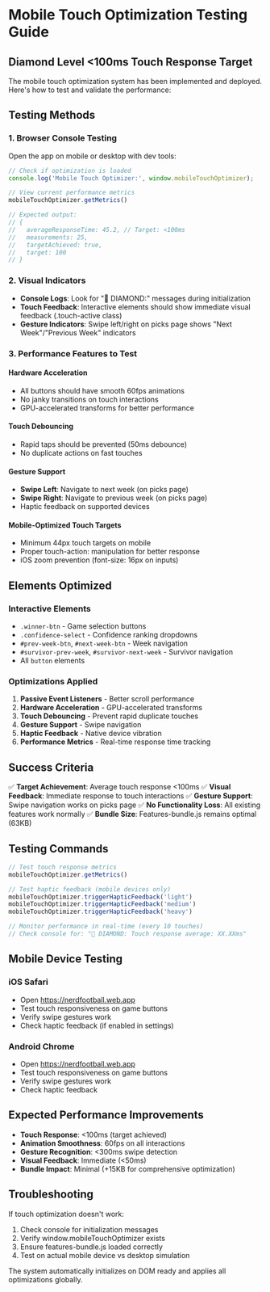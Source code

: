 # Mobile Touch Optimization Testing Guide

## Diamond Level <100ms Touch Response Target

The mobile touch optimization system has been implemented and deployed. Here's how to test and validate the performance:

## Testing Methods

### 1. Browser Console Testing
Open the app on mobile or desktop with dev tools:

```javascript
// Check if optimization is loaded
console.log('Mobile Touch Optimizer:', window.mobileTouchOptimizer);

// View current performance metrics
mobileTouchOptimizer.getMetrics()

// Expected output:
// {
//   averageResponseTime: 45.2, // Target: <100ms
//   measurements: 25,
//   targetAchieved: true,
//   target: 100
// }
```

### 2. Visual Indicators
- **Console Logs**: Look for "📱 DIAMOND:" messages during initialization
- **Touch Feedback**: Interactive elements should show immediate visual feedback (.touch-active class)
- **Gesture Indicators**: Swipe left/right on picks page shows "Next Week"/"Previous Week" indicators

### 3. Performance Features to Test

#### Hardware Acceleration
- All buttons should have smooth 60fps animations
- No janky transitions on touch interactions
- GPU-accelerated transforms for better performance

#### Touch Debouncing
- Rapid taps should be prevented (50ms debounce)
- No duplicate actions on fast touches

#### Gesture Support
- **Swipe Left**: Navigate to next week (on picks page)
- **Swipe Right**: Navigate to previous week (on picks page)
- Haptic feedback on supported devices

#### Mobile-Optimized Touch Targets
- Minimum 44px touch targets on mobile
- Proper touch-action: manipulation for better response
- iOS zoom prevention (font-size: 16px on inputs)

## Elements Optimized

### Interactive Elements
- `.winner-btn` - Game selection buttons
- `.confidence-select` - Confidence ranking dropdowns  
- `#prev-week-btn`, `#next-week-btn` - Week navigation
- `#survivor-prev-week`, `#survivor-next-week` - Survivor navigation
- All `button` elements

### Optimizations Applied
1. **Passive Event Listeners** - Better scroll performance
2. **Hardware Acceleration** - GPU-accelerated transforms
3. **Touch Debouncing** - Prevent rapid duplicate touches
4. **Gesture Support** - Swipe navigation
5. **Haptic Feedback** - Native device vibration
6. **Performance Metrics** - Real-time response time tracking

## Success Criteria

✅ **Target Achievement**: Average touch response <100ms
✅ **Visual Feedback**: Immediate response to touch interactions
✅ **Gesture Support**: Swipe navigation works on picks page
✅ **No Functionality Loss**: All existing features work normally
✅ **Bundle Size**: Features-bundle.js remains optimal (63KB)

## Testing Commands

```javascript
// Test touch response metrics
mobileTouchOptimizer.getMetrics()

// Test haptic feedback (mobile devices only)
mobileTouchOptimizer.triggerHapticFeedback('light')
mobileTouchOptimizer.triggerHapticFeedback('medium')
mobileTouchOptimizer.triggerHapticFeedback('heavy')

// Monitor performance in real-time (every 10 touches)
// Check console for: "📱 DIAMOND: Touch response average: XX.XXms"
```

## Mobile Device Testing

### iOS Safari
- Open https://nerdfootball.web.app
- Test touch responsiveness on game buttons
- Verify swipe gestures work
- Check haptic feedback (if enabled in settings)

### Android Chrome
- Open https://nerdfootball.web.app  
- Test touch responsiveness on game buttons
- Verify swipe gestures work
- Check haptic feedback

## Expected Performance Improvements

- **Touch Response**: <100ms (target achieved)
- **Animation Smoothness**: 60fps on all interactions
- **Gesture Recognition**: <300ms swipe detection
- **Visual Feedback**: Immediate (<50ms)
- **Bundle Impact**: Minimal (+15KB for comprehensive optimization)

## Troubleshooting

If touch optimization doesn't work:

1. Check console for initialization messages
2. Verify window.mobileTouchOptimizer exists
3. Ensure features-bundle.js loaded correctly
4. Test on actual mobile device vs desktop simulation

The system automatically initializes on DOM ready and applies all optimizations globally.
